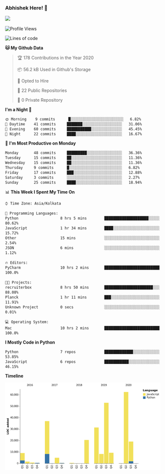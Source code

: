 ### Abhishek Here! 👋
![](https://komarev.com/ghpvc/?username=5parkp1ug&color=green)

<!--
**5parkp1ug/5parkp1ug** is a ✨ _special_ ✨ repository because its `README.md` (this file) appears on your GitHub profile.

Here are some ideas to get you started:

- 🔭 I’m currently working on ...
- 🌱 I’m currently learning ...
- 👯 I’m looking to collaborate on ...
- 🤔 I’m looking for help with ...
- 💬 Ask me about ...
- 📫 How to reach me: ...
- 😄 Pronouns: ...
- ⚡ Fun fact: ...
-->

<!--START_SECTION:waka-->
![Profile Views](http://img.shields.io/badge/Profile%20Views-0-blue)

![Lines of code](https://img.shields.io/badge/From%20Hello%20World%20I%27ve%20Written-11.9%20million%20lines%20of%20code-blue)

**🐱 My Github Data** 

> 🏆 178 Contributions in the Year 2020
 > 
> 📦 56.2 kB Used in Github's Storage 
 > 
> 💼 Opted to Hire
 > 
> 📜 22 Public Repositories
 > 
> 🔑 0 Private Repository 
 > 
**I'm a Night 🦉** 

```text
🌞 Morning    9 commits      █░░░░░░░░░░░░░░░░░░░░░░░░   6.82% 
🌆 Daytime    41 commits     ███████░░░░░░░░░░░░░░░░░░   31.06% 
🌃 Evening    60 commits     ███████████░░░░░░░░░░░░░░   45.45% 
🌙 Night      22 commits     ████░░░░░░░░░░░░░░░░░░░░░   16.67%

```
📅 **I'm Most Productive on Monday** 

```text
Monday       48 commits     █████████░░░░░░░░░░░░░░░░   36.36% 
Tuesday      15 commits     ██░░░░░░░░░░░░░░░░░░░░░░░   11.36% 
Wednesday    15 commits     ██░░░░░░░░░░░░░░░░░░░░░░░   11.36% 
Thursday     9 commits      █░░░░░░░░░░░░░░░░░░░░░░░░   6.82% 
Friday       17 commits     ███░░░░░░░░░░░░░░░░░░░░░░   12.88% 
Saturday     3 commits      ░░░░░░░░░░░░░░░░░░░░░░░░░   2.27% 
Sunday       25 commits     ████░░░░░░░░░░░░░░░░░░░░░   18.94%

```


📊 **This Week I Spent My Time On** 

```text
⌚︎ Time Zone: Asia/Kolkata

💬 Programming Languages: 
Python                   8 hrs 5 mins        ████████████████████░░░░░   80.62% 
JavaScript               1 hr 34 mins        ████░░░░░░░░░░░░░░░░░░░░░   15.72% 
Other                    15 mins             ░░░░░░░░░░░░░░░░░░░░░░░░░   2.54% 
JSON                     6 mins              ░░░░░░░░░░░░░░░░░░░░░░░░░   1.12%

🔥 Editors: 
PyCharm                  10 hrs 2 mins       █████████████████████████   100.0%

🐱‍💻 Projects: 
recruiterbox             8 hrs 50 mins       ██████████████████████░░░   88.08% 
Planck                   1 hr 11 mins        ███░░░░░░░░░░░░░░░░░░░░░░   11.91% 
Unknown Project          0 secs              ░░░░░░░░░░░░░░░░░░░░░░░░░   0.01%

💻 Operating System: 
Mac                      10 hrs 2 mins       █████████████████████████   100.0%

```

**I Mostly Code in Python** 

```text
Python                   7 repos             █████████████░░░░░░░░░░░░   53.85% 
JavaScript               6 repos             ███████████░░░░░░░░░░░░░░   46.15%

```


**Timeline**

![Chart not found](https://github.com/5parkp1ug/5parkp1ug/blob/master/charts/bar_graph.png) 


<!--END_SECTION:waka-->
